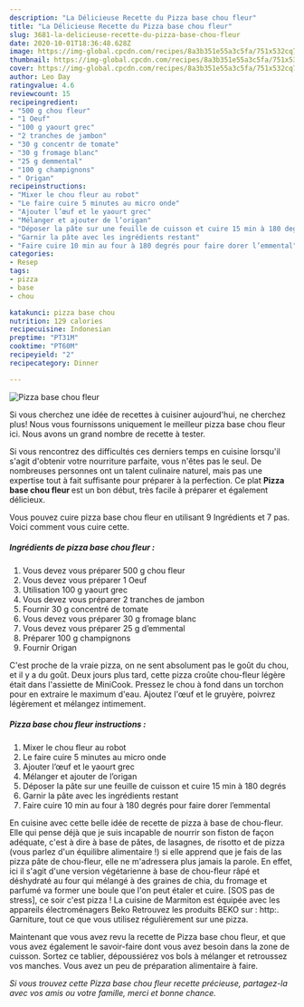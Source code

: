 ```yaml
---
description: "La Délicieuse Recette du Pizza base chou fleur"
title: "La Délicieuse Recette du Pizza base chou fleur"
slug: 3681-la-delicieuse-recette-du-pizza-base-chou-fleur
date: 2020-10-01T18:36:48.628Z
image: https://img-global.cpcdn.com/recipes/8a3b351e55a3c5fa/751x532cq70/pizza-base-chou-fleur-photo-principale-de-la-recette.jpg
thumbnail: https://img-global.cpcdn.com/recipes/8a3b351e55a3c5fa/751x532cq70/pizza-base-chou-fleur-photo-principale-de-la-recette.jpg
cover: https://img-global.cpcdn.com/recipes/8a3b351e55a3c5fa/751x532cq70/pizza-base-chou-fleur-photo-principale-de-la-recette.jpg
author: Leo Day
ratingvalue: 4.6
reviewcount: 15
recipeingredient:
- "500 g chou fleur"
- "1 Oeuf"
- "100 g yaourt grec"
- "2 tranches de jambon"
- "30 g concentr de tomate"
- "30 g fromage blanc"
- "25 g demmental"
- "100 g champignons"
- " Origan"
recipeinstructions:
- "Mixer le chou fleur au robot"
- "Le faire cuire 5 minutes au micro onde"
- "Ajouter l’œuf et le yaourt grec"
- "Mélanger et ajouter de l’origan"
- "Déposer la pâte sur une feuille de cuisson et cuire 15 min à 180 degrés"
- "Garnir la pâte avec les ingrédients restant"
- "Faire cuire 10 min au four à 180 degrés pour faire dorer l’emmental"
categories:
- Resep
tags:
- pizza
- base
- chou

katakunci: pizza base chou 
nutrition: 129 calories
recipecuisine: Indonesian
preptime: "PT31M"
cooktime: "PT60M"
recipeyield: "2"
recipecategory: Dinner

---
```



![Pizza base chou fleur](https://img-global.cpcdn.com/recipes/8a3b351e55a3c5fa/751x532cq70/pizza-base-chou-fleur-photo-principale-de-la-recette.jpg)

Si vous cherchez une idée de recettes à cuisiner aujourd'hui, ne cherchez plus! Nous vous fournissons uniquement le meilleur pizza base chou fleur ici. Nous avons un grand nombre de recette à tester.

Si vous rencontrez des difficultés ces derniers temps en cuisine lorsqu'il s'agit d'obtenir votre nourriture parfaite, vous n'êtes pas le seul. De nombreuses personnes ont un talent culinaire naturel, mais pas une expertise tout à fait suffisante pour préparer à la perfection. Ce plat <strong> Pizza base chou fleur </strong> est un bon début, très facile à préparer et également délicieux.

<!--inarticleads1-->

Vous pouvez cuire pizza base chou fleur en utilisant 9 Ingrédients et 7 pas. Voici comment vous cuire cette.

##### Ingrédients de pizza base chou fleur :

1. Vous devez vous préparer 500 g chou fleur
1. Vous devez vous préparer 1 Oeuf
1. Utilisation 100 g yaourt grec
1. Vous devez vous préparer 2 tranches de jambon
1. Fournir 30 g concentré de tomate
1. Vous devez vous préparer 30 g fromage blanc
1. Vous devez vous préparer 25 g d’emmental
1. Préparer 100 g champignons
1. Fournir  Origan


C&#39;est proche de la vraie pizza, on ne sent absolument pas le goût du chou, et il y a du goût. Deux jours plus tard, cette pizza croûte chou-fleur légère était dans l&#39;assiette de MiniCook. Pressez le chou à fond dans un torchon pour en extraire le maximum d&#39;eau. Ajoutez l&#39;œuf et le gruyère, poivrez légèrement et mélangez intimement. 

<!--inarticleads2-->

##### Pizza base chou fleur instructions :

1. Mixer le chou fleur au robot
1. Le faire cuire 5 minutes au micro onde
1. Ajouter l’œuf et le yaourt grec
1. Mélanger et ajouter de l’origan
1. Déposer la pâte sur une feuille de cuisson et cuire 15 min à 180 degrés
1. Garnir la pâte avec les ingrédients restant
1. Faire cuire 10 min au four à 180 degrés pour faire dorer l’emmental


En cuisine avec cette belle idée de recette de pizza à base de chou-fleur. Elle qui pense déjà que je suis incapable de nourrir son fiston de façon adéquate, c&#39;est à dire à base de pâtes, de lasagnes, de risotto et de pizza (vous parlez d&#39;un équilibre alimentaire !) si elle apprend que je fais de las pizza pâte de chou-fleur, elle ne m&#39;adressera plus jamais la parole. En effet, ici il s&#39;agit d&#39;une version végétarienne à base de chou-fleur râpé et déshydraté au four qui mélangé à des graines de chia, du fromage et parfumé va former une boule que l&#39;on peut étaler et cuire. [SOS pas de stress], ce soir c&#39;est pizza ! La cuisine de Marmiton est équipée avec les appareils électroménagers Beko Retrouvez les produits BEKO sur : http:. Garniture, tout ce que vous utilisez régulièrement sur une pizza. 

<!--inarticleads1-->

<p>
Maintenant que vous avez revu la recette de Pizza base chou fleur, et que vous avez également le savoir-faire dont vous avez besoin dans la zone de cuisson. Sortez ce tablier, dépoussiérez vos bols à mélanger et retroussez vos manches. Vous avez un peu de préparation alimentaire à faire.
</p>

<p>
<i>Si vous trouvez cette Pizza base chou fleur recette précieuse, partagez-la avec vos amis ou votre famille, merci et bonne chance.</i>
</p>
